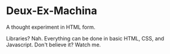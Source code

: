# Deux-Ex-Machina
A thought experiment in HTML form.

Libraries? Nah. Everything can be done in basic HTML, CSS, and Javascript. Don't believe it? Watch me.
